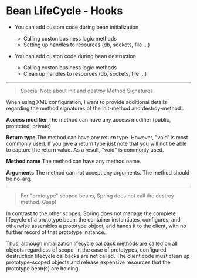 # Bean LifeCycle - Hooks

* You can add custom code during bean initialization

	* Calling custon business logic methods
	* Setting up handles to resources (db, sockets, file ...)

* You can add custon code during bean destruction

	* Calling custon business logic methods
	* Clean up handles to resources (db, sockets, file ...)


***

> Special Note about init and destroy Method Signatures

When using XML configuration, I want to provide additional details regarding the method signatures of the init-method  and destroy-method .

**Access modifier**
The method can have any access modifier (public, protected, private)

**Return type**
The method can have any return type. However, "void' is most commonly used. If you give a return type just note that you will not be able to capture the return value. As a result, "void" is commonly used.

**Method name**
The method can have any method name.

**Arguments**
The method can not accept any arguments. The method should be no-arg.

---

> For "prototype" scoped beans, Spring does not call the destroy method.  Gasp!  


In contrast to the other scopes, Spring does not manage the complete lifecycle of a prototype bean: the container instantiates, configures, and otherwise assembles a prototype object, and hands it to the client, with no further record of that prototype instance.

Thus, although initialization lifecycle callback methods are called on all objects regardless of scope, in the case of prototypes, configured destruction lifecycle callbacks are not called. The client code must clean up prototype-scoped objects and release expensive resources that the prototype bean(s) are holding. 


